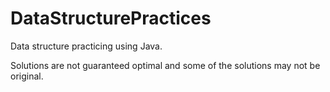# DataStructurePractices

Data structure practicing using Java.

Solutions are not guaranteed optimal and 
some of the solutions may not be original.

